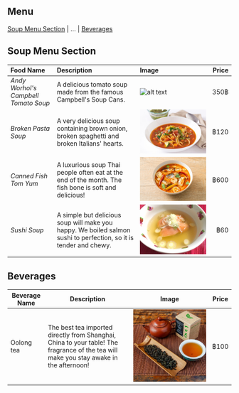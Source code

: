 ## Menu

[Soup Menu Section](#soup-menu-section) | ... | [Beverages](#beverages)

## Soup Menu Section
| Food Name              | Description         | Image          | Price  |
|:-----------------------|:--------------------|:---------------|-------:|
| *Andy Worhol's Campbell Tomato Soup* | A delicious tomato soup made from the famous Campbell's Soup Cans. |  ![alt text](images/tomato-soup.png)| 350฿|
| *Broken Pasta Soup*   | A very delicious soup containing brown onion, broken spaghetti and broken Italians' hearts.   | ![Broken Pasta Soup](images/broken-pasta-soup.png) | ฿120  |
| *Canned Fish Tom Yum* | A luxurious soup Thai people often eat at the end of the month. The fish bone is soft and delicious! | ![alt text](images/canned-tom-yum.png) | ฿600 |
| *Sushi Soup*          | A simple but delicious soup will make you happy. We boiled salmon sushi to perfection, so it is tender and chewy. | ![Sushi soup](images/sushi-soup.png)| ฿60 |

## Beverages

Beverage Name|Description|Image|Price
---|---|---|---
Oolong tea|The best tea imported directly from Shanghai, China to your table! The fragrance of the tea will make you stay awake in the afternoon!|![Oolong Tea](images/Oolong-tea.png)|฿100|
